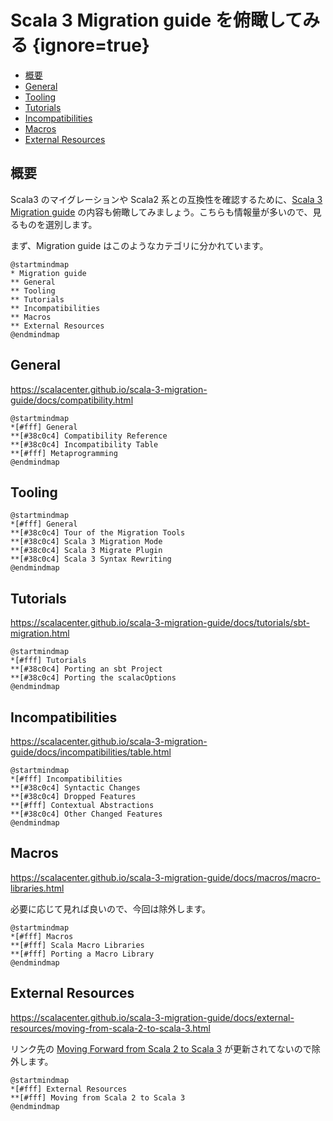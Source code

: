 # Scala 3 Migration guide を俯瞰してみる {ignore=true}


<!-- @import "[TOC]" {cmd="toc" depthFrom=1 depthTo=6 orderedList=false} -->

<!-- code_chunk_output -->

- [概要](#概要)
- [General](#general)
- [Tooling](#tooling)
- [Tutorials](#tutorials)
- [Incompatibilities](#incompatibilities)
- [Macros](#macros)
- [External Resources](#external-resources)

<!-- /code_chunk_output -->

## 概要

Scala3 のマイグレーションや Scala2 系との互換性を確認するために、[Scala 3 Migration guide](https://scalacenter.github.io/scala-3-migration-guide/) の内容も俯瞰してみましょう。こちらも情報量が多いので、見るものを選別します。

まず、Migration guide はこのようなカテゴリに分かれています。

```plantuml
@startmindmap
* Migration guide
** General
** Tooling
** Tutorials
** Incompatibilities
** Macros
** External Resources
@endmindmap
```

## General

https://scalacenter.github.io/scala-3-migration-guide/docs/compatibility.html

```plantuml
@startmindmap
*[#fff] General
**[#38c0c4] Compatibility Reference
**[#38c0c4] Incompatibility Table
**[#fff] Metaprogramming
@endmindmap
```

## Tooling

```plantuml
@startmindmap
*[#fff] General
**[#38c0c4] Tour of the Migration Tools
**[#38c0c4] Scala 3 Migration Mode
**[#38c0c4] Scala 3 Migrate Plugin
**[#38c0c4] Scala 3 Syntax Rewriting
@endmindmap
```

## Tutorials

https://scalacenter.github.io/scala-3-migration-guide/docs/tutorials/sbt-migration.html

```plantuml
@startmindmap
*[#fff] Tutorials
**[#38c0c4] Porting an sbt Project
**[#38c0c4] Porting the scalacOptions
@endmindmap
```

## Incompatibilities

https://scalacenter.github.io/scala-3-migration-guide/docs/incompatibilities/table.html

```plantuml
@startmindmap
*[#fff] Incompatibilities
**[#38c0c4] Syntactic Changes
**[#38c0c4] Dropped Features
**[#fff] Contextual Abstractions
**[#38c0c4] Other Changed Features
@endmindmap
```

## Macros

https://scalacenter.github.io/scala-3-migration-guide/docs/macros/macro-libraries.html

必要に応じて見れば良いので、今回は除外します。

```plantuml
@startmindmap
*[#fff] Macros
**[#fff] Scala Macro Libraries
**[#fff] Porting a Macro Library
@endmindmap
```

## External Resources

https://scalacenter.github.io/scala-3-migration-guide/docs/external-resources/moving-from-scala-2-to-scala-3.html

リンク先の [Moving Forward from Scala 2 to Scala 3](https://github.com/lunatech-labs/lunatech-scala-2-to-scala3-course) が更新されてないので除外します。

```plantuml
@startmindmap
*[#fff] External Resources
**[#fff] Moving from Scala 2 to Scala 3
@endmindmap
```